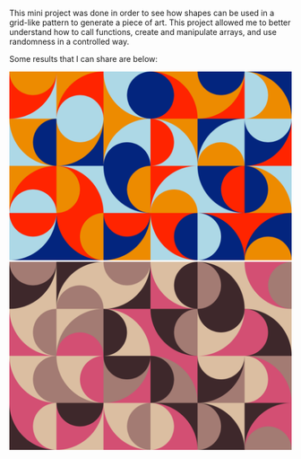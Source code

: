 This mini project was done in order to see how shapes can be used in a grid-like pattern to generate a piece of art. This project allowed me to better understand how to call functions, create and manipulate arrays, and use randomness in a controlled way.

Some results that I can share are below:

<img src ="results/img2.png">

<img src ="results/img1.png">
